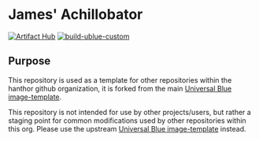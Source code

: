 # James' Achillobator

[![Artifact Hub](https://img.shields.io/endpoint?url=https://artifacthub.io/badge/repository/personal)](https://artifacthub.io/packages/search?repo=personal)
[![build-ublue-custom](https://github.com/hanthor/personal/actions/workflows/build.yml/badge.svg)](https://github.com/hanthor/personal/actions/workflows/build.yml)

## Purpose

This repository is used as a template for other repositories within the hanthor github organization, it is forked from the main [Universal Blue image-template][ublue-image-template].

This repository is not intended for use by other projects/users, but rather a staging point for common modifications used by other repositories within this org. Please use the upstream [Universal Blue image-template][ublue-image-template] instead.

[ublue-image-template]: https://github.com/ublue-os/image-template "Universal Blue image-template"
